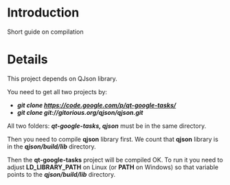 # Introduction #

Short guide on compilation


# Details #

This project depends on QJson library.

You need to get all two projects by:

  * **_git clone https://code.google.com/p/qt-google-tasks/_**
  * **_git clone git://gitorious.org/qjson/qjson.git_**

All two folders: **_qt-google-tasks, qjson_** must be in the same directory.

Then you need to compile **qjson** library first.
We count that **qjson** library is in the **_qjson/build/lib_** directory.


Then the **qt-google-tasks** project will be compiled OK. To run it you need to adjust **LD\_LIBRARY\_PATH** on Linux (or **PATH** on Windows) so that variable points to the **_qjson/build/lib_** directory.